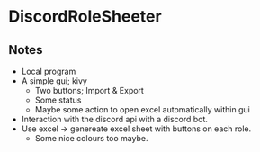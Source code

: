 # DiscordRoleSheeter

## Notes

* Local program
* A simple gui; kivy
  * Two buttons; Import & Export
  * Some status
  * Maybe some action to open excel automatically within gui
* Interaction with the discord api with a discord bot.
* Use excel -> genereate excel sheet with buttons on each role.
  * Some nice colours too maybe.
